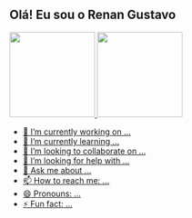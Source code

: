 ## Olá! Eu sou o Renan Gustavo
<div>
  <a href="https://github.com/RenanG27">
  <img height="150cm" src="https://github-readme-stats.vercel.app/api?username=RenanG27&show_icons=true&theme=transparent&show=reviews">
  <img height="150cm" src="https://github-readme-stats.vercel.app/api/top-langs/?username=RenanG27&theme=transparent&layout=compact&langs_count=16">
</div>


- 🔭 I’m currently working on ...
- 🌱 I’m currently learning ...
- 👯 I’m looking to collaborate on ...
- 🤔 I’m looking for help with ...
- 💬 Ask me about ...
- 📫 How to reach me: ...
- 😄 Pronouns: ...
- ⚡ Fun fact: ...

